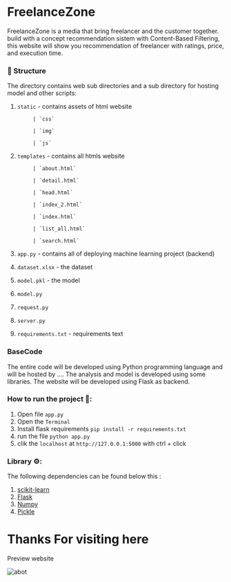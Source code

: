 # FreelanceZone

FreelanceZone is a media that bring freelancer and the customer together. build with a concept recommendation sistem with Content-Based Filtering, this website will show you recommendation of freelancer with ratings, price, and execution time.

### 📂 Structure

The directory contains web sub directories and a sub directory for hosting model and other scripts:

1. `static` - contains assets of html website

            | `css` 

            | `img` 
      
            | `js` 
      
      
2. `templates` - contains all htmls website

            | `about.html` 
      
            | `detail.html` 
      
            | `head.html` 
      
            | `index_2.html` 
      
            | `index.html` 
      
            | `list_all.html` 
      
            | `search.html` 
 

3. `app.py` - contains all of deploying machine learning project (backend)
4. `dataset.xlsx` - the dataset
5. `model.pkl` - the model
6. `model.py`
7. `request.py`
8. `server.py`
9. `requirements.txt` - requirements text


### BaseCode
The entire code will be developed using Python programming language and will be hosted by .... The analysis and model is developed using some libraries. The website will be developed using Flask as backend. 


### How to run the project 🚀:

  1. Open file `app.py`  
  2. Open the  `Terminal`
  3. Install flask requirements `pip install -r requirements.txt`
  4. run the file `python app.py`
  5. clik the `localhost` at `http://127.0.0.1:5000` with ctrl + click


### Library ⚙:

The following dependencies can be found below this :
  1. [scikit-learn](https://scikit-learn.org/)
  2. [Flask](https://palletsprojects.com/p/flask/)
  3. [Numpy](https://numpy.org/doc/stable/)
  4. [Pickle](https://docs.python.org/3/library/pickle.html)
  


# Thanks For visiting here

Preview website

![abot](https://user-images.githubusercontent.com/73319544/202717254-221868f9-8020-466f-8f0d-a0d6dd7fc47c.png)
